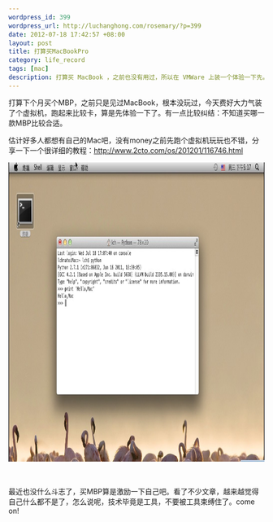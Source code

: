 ```yaml
--- 
wordpress_id: 399
wordpress_url: http://luchanghong.com/rosemary/?p=399
date: 2012-07-18 17:42:57 +08:00
layout: post
title: 打算买MacBookPro
category: life_record 
tags: [mac]
description: 打算买 MacBook ，之前也没有用过，所以在 VMWare 上装一个体验一下先。
---
```

打算下个月买个MBP，之前只是见过MacBook，根本没玩过，今天费好大力气装了个虚拟机，跑起来比较卡，算是先体验一下了。有一点比较纠结：不知道买哪一款MBP比较合适。

估计好多人都想有自己的Mac吧，没有money之前先跑个虚拟机玩玩也不错，分享一下一个很详细的教程：<a href="http://www.2cto.com/os/201201/116746.html">http://www.2cto.com/os/201201/116746.html</a>

<a href="/upload/2012/07/20120718171748.jpg"><img class="alignnone size-full wp-image-401" title="20120718171748" src="/upload/2012/07/20120718171748.jpg" alt="" width="1028" height="588" /></a>

&nbsp;

最近也没什么斗志了，买MBP算是激励一下自己吧。看了不少文章，越来越觉得自己什么都不是了，怎么说呢，技术毕竟是工具，不要被工具束缚住了。come on!
